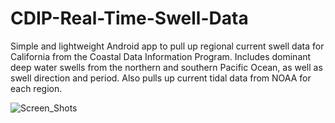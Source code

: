 # CDIP-Real-Time-Swell-Data

Simple and lightweight Android app to pull up regional current swell data for California from the Coastal Data Information Program. Includes dominant deep water swells from the northern and southern Pacific Ocean, as well as swell direction and period. Also pulls up current tidal data from NOAA for each region. 

![Screen_Shots](https://raw.githubusercontent.com/pachecosf/CDIP-Real-Time-Swell-Data/master/screenshots/SwellTideScreenShots.jpg)
